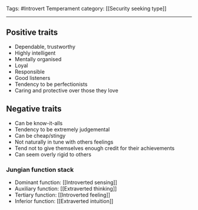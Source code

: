 Tags:  #Introvert 
Temperament category: [[Security seeking type]]

---
## Positive traits
- Dependable, trustworthy
- Highly intelligent
- Mentally organised
- Loyal
- Responsible
- Good listeners
- Tendency to be perfectionists
-  Caring and protective over those they love

## Negative traits
- Can be know-it-alls
- Tendency to be extremely judgemental
- Can be cheap/stingy
- Not naturally in tune with others feelings
- Tend not to give themselves enough credit for their achievements
- Can seem overly rigid to others

### Jungian function stack
- Dominant function: [[Introverted sensing]]
- Auxiliary function:  [[Extraverted thinking]]
- Tertiary function: [[Introverted feeling]]
- Inferior function: [[Extraverted intuition]]